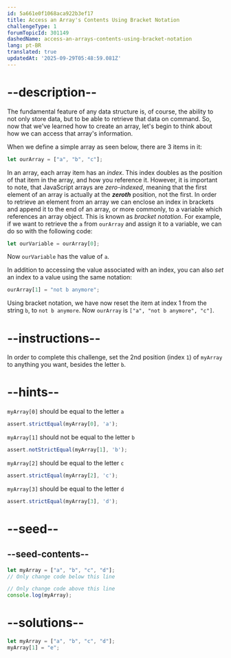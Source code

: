 ```yaml
---
id: 5a661e0f1068aca922b3ef17
title: Access an Array's Contents Using Bracket Notation
challengeType: 1
forumTopicId: 301149
dashedName: access-an-arrays-contents-using-bracket-notation
lang: pt-BR
translated: true
updatedAt: '2025-09-29T05:48:59.081Z'
---
```


# --description--

The fundamental feature of any data structure is, of course, the ability to not only store data, but to be able to retrieve that data on command. So, now that we've learned how to create an array, let's begin to think about how we can access that array's information.

When we define a simple array as seen below, there are 3 items in it:

```js
let ourArray = ["a", "b", "c"];
```

In an array, each array item has an <dfn>index</dfn>. This index doubles as the position of that item in the array, and how you reference it. However, it is important to note, that JavaScript arrays are <dfn>zero-indexed</dfn>, meaning that the first element of an array is actually at the ***zeroth*** position, not the first. In order to retrieve an element from an array we can enclose an index in brackets and append it to the end of an array, or more commonly, to a variable which references an array object. This is known as <dfn>bracket notation</dfn>. For example, if we want to retrieve the `a` from `ourArray` and assign it to a variable, we can do so with the following code:

```js
let ourVariable = ourArray[0];
```

Now `ourVariable` has the value of `a`.

In addition to accessing the value associated with an index, you can also *set* an index to a value using the same notation:

```js
ourArray[1] = "not b anymore";
```

Using bracket notation, we have now reset the item at index 1 from the string `b`, to `not b anymore`. Now `ourArray` is `["a", "not b anymore", "c"]`.

# --instructions--

In order to complete this challenge, set the 2nd position (index `1`) of `myArray` to anything you want, besides the letter `b`.

# --hints--

`myArray[0]` should be equal to the letter `a`

```js
assert.strictEqual(myArray[0], 'a');
```

`myArray[1]` should not be equal to the letter `b`

```js
assert.notStrictEqual(myArray[1], 'b');
```

`myArray[2]` should be equal to the letter `c`

```js
assert.strictEqual(myArray[2], 'c');
```

`myArray[3]` should be equal to the letter `d`

```js
assert.strictEqual(myArray[3], 'd');
```

# --seed--

## --seed-contents--

```js
let myArray = ["a", "b", "c", "d"];
// Only change code below this line

// Only change code above this line
console.log(myArray);
```

# --solutions--

```js
let myArray = ["a", "b", "c", "d"];
myArray[1] = "e";
```
